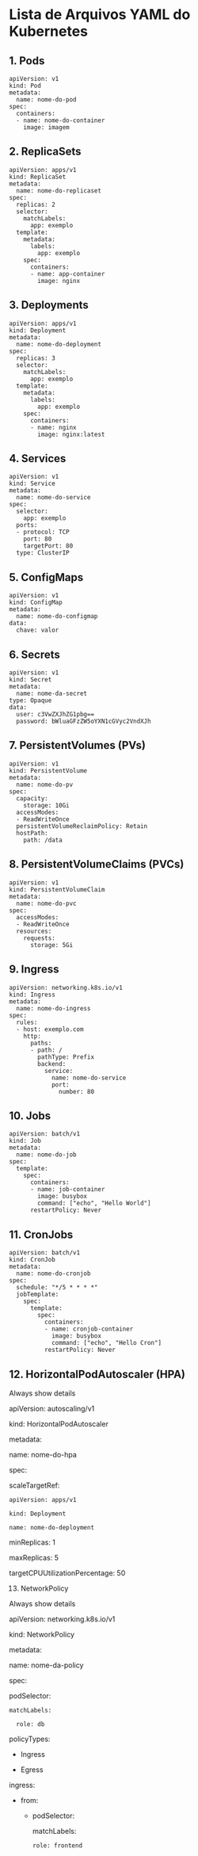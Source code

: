 # Lista de Arquivos YAML do Kubernetes



## 1. Pods

```
apiVersion: v1
kind: Pod
metadata:
  name: nome-do-pod
spec:
  containers:
  - name: nome-do-container
    image: imagem
```

## 2. ReplicaSets

```
apiVersion: apps/v1
kind: ReplicaSet
metadata:
  name: nome-do-replicaset
spec:
  replicas: 2
  selector:
    matchLabels:
      app: exemplo
  template:
    metadata:
      labels:
        app: exemplo
    spec:
      containers:
      - name: app-container
        image: nginx
```

## 3. Deployments

```
apiVersion: apps/v1
kind: Deployment
metadata:
  name: nome-do-deployment
spec:
  replicas: 3
  selector:
    matchLabels:
      app: exemplo
  template:
    metadata:
      labels:
        app: exemplo
    spec:
      containers:
      - name: nginx
        image: nginx:latest
```
## 4. Services
```
apiVersion: v1
kind: Service
metadata:
  name: nome-do-service
spec:
  selector:
    app: exemplo
  ports:
  - protocol: TCP
    port: 80
    targetPort: 80
  type: ClusterIP
```

## 5. ConfigMaps
```
apiVersion: v1
kind: ConfigMap
metadata:
  name: nome-do-configmap
data:
  chave: valor
```
## 6. Secrets
```
apiVersion: v1
kind: Secret
metadata:
  name: nome-da-secret
type: Opaque
data:
  user: c3VwZXJhZG1pbg==
  password: bWluaGFzZW5oYXN1cGVyc2VndXJh
```
## 7. PersistentVolumes (PVs)
```
apiVersion: v1
kind: PersistentVolume
metadata:
  name: nome-do-pv
spec:
  capacity:
    storage: 10Gi
  accessModes:
  - ReadWriteOnce
  persistentVolumeReclaimPolicy: Retain
  hostPath:
    path: /data
```
## 8. PersistentVolumeClaims (PVCs)
```
apiVersion: v1
kind: PersistentVolumeClaim
metadata:
  name: nome-do-pvc
spec:
  accessModes:
  - ReadWriteOnce
  resources:
    requests:
      storage: 5Gi
```

## 9. Ingress
```
apiVersion: networking.k8s.io/v1
kind: Ingress
metadata:
  name: nome-do-ingress
spec:
  rules:
  - host: exemplo.com
    http:
      paths:
      - path: /
        pathType: Prefix
        backend:
          service:
            name: nome-do-service
            port:
              number: 80
```
## 10. Jobs
```
apiVersion: batch/v1
kind: Job
metadata:
  name: nome-do-job
spec:
  template:
    spec:
      containers:
      - name: job-container
        image: busybox
        command: ["echo", "Hello World"]
      restartPolicy: Never
```
## 11. CronJobs

```
apiVersion: batch/v1
kind: CronJob
metadata:
  name: nome-do-cronjob
spec:
  schedule: "*/5 * * * *"
  jobTemplate:
    spec:
      template:
        spec:
          containers:
          - name: cronjob-container
            image: busybox
            command: ["echo", "Hello Cron"]
          restartPolicy: Never
```
## 12. HorizontalPodAutoscaler (HPA)

Always show details

apiVersion: autoscaling/v1

kind: HorizontalPodAutoscaler

metadata:

  name: nome-do-hpa

spec:

  scaleTargetRef:

    apiVersion: apps/v1

    kind: Deployment

    name: nome-do-deployment

  minReplicas: 1

  maxReplicas: 5

  targetCPUUtilizationPercentage: 50

13. NetworkPolicy

Always show details

apiVersion: networking.k8s.io/v1

kind: NetworkPolicy

metadata:

  name: nome-da-policy

spec:

  podSelector:

    matchLabels:

      role: db

  policyTypes:

  - Ingress

  - Egress

  ingress:

  - from:

    - podSelector:

        matchLabels:

          role: frontend
